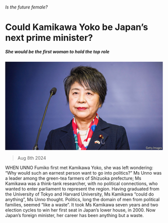 ###### Is the future female?

# Could Kamikawa Yoko be Japan’s next prime minister? 

##### She would be the first woman to hold the top role 

![image](images/20240810_ASP002.jpg) 

> Aug 8th 2024 

WHEN UNNO Fumiko first met Kamikawa Yoko, she was left wondering: “Why would such an earnest person want to go into politics?” Ms Unno was a leader among the green-tea farmers of Shizuoka prefecture; Ms Kamikawa was a think-tank researcher, with no political connections, who wanted to enter parliament to represent the region. Having graduated from the University of Tokyo and Harvard University, Ms Kamikawa “could do anything”, Ms Unno thought. Politics, long the domain of men from political families, seemed “like a waste”. It took Ms Kamikawa seven years and two election cycles to win her first seat in Japan’s lower house, in 2000. Now Japan’s foreign minister, her career has been anything but a waste.


